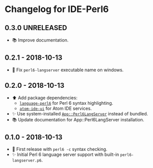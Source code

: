 # Changelog for IDE-Perl6

## 0.3.0 **UNRELEASED**
  - :books: Improve documentation.

## 0.2.1 - 2018-10-13
- :bug: Fix `perl6-langserver` executable name on windows.

## 0.2.0 - 2018-10-13
- :arrow_up: Add package dependencies:
  - [`language-perl6`](https://atom.io/packages/language-perl6) for Perl 6
    syntax highlighting.
  - [`atom-ide-ui`](https://atom.io/packages/atom-ide-ui) for Atom IDE services.
- :sparkles: Use system-installed  [`App::Perl6LangServer`](
  https://modules.perl6.org/dist/App::Perl6LangServer:cpan:AZAWAWI) instead of
  bundled.
- :books: Update documentation for App::Perl6LangServer installation.

## 0.1.0 - 2018-10-13
- :tada: First release with `perl6 -c` syntax checking.
- :sparkles: Initial Perl 6 language server support with built-in
  `perl6-langserver.p6`.
